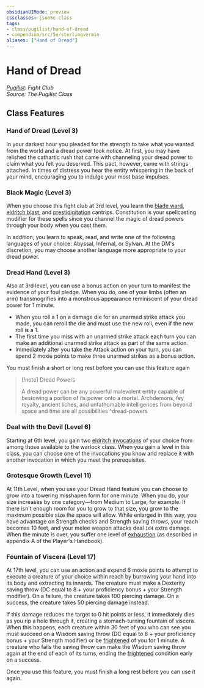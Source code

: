 ```yaml
---
obsidianUIMode: preview
cssclasses: json5e-class
tags:
- class/pugilist/hand-of-dread
- compendium/src/5e/sterlingvermin
aliases: ["Hand of Dread"]
---
```

# Hand of Dread
*[Pugilist](./pugilist-sterlingvermin.md#): Fight Club*  
*Source: The Pugilist Class*  


## Class Features

### Hand of Dread (Level 3)

In your darkest hour you pleaded for the strength to take what you wanted from the world and a dread power took notice. At first, you may have relished the cathartic rush that came with channeling your dread power to claim what you felt you deserved. This pact, however, came with strings attached. In times of distress you hear the entity whispering in the back of your mind, encouraging you to indulge your most base impulses.

### Black Magic (Level 3)

When you choose this fight club at 3rd level, you learn the [blade ward](../spells/blade-ward.md#), [eldritch blast](../spells/eldritch-blast.md#), and [prestidigitation](../spells/prestidigitation.md#) cantrips. Constitution is your spellcasting modifier for these spells since you channel the magic of dread powers through your body when you cast them.

In addition, you learn to speak, read, and write one of the following languages of your choice: Abyssal, Infernal, or Sylvan. At the DM's discretion, you may choose another language more appropriate to your dread power.

### Dread Hand (Level 3)

Also at 3rd level, you can use a bonus action on your turn to manifest the evidence of your foul pledge. When you do, one of your limbs (often an arm) transmogrifies into a monstrous appearance reminiscent of your dread power for 1 minute.

- When you roll a 1 on a damage die for an unarmed strike attack you made, you can reroll the die and must use the new roll, even if the new roll is a 1.  
- The first time you miss with an unarmed strike attack each turn you can make an additional unarmed strike attack as part of the same action.  
- Immediately after you take the Attack action on your turn, you can spend 2 moxie points to make three unarmed strikes as a bonus action.  

You must finish a short or long rest before you can use this feature again

> [!note] Dread Powers
> 
> A dread power can be any powerful malevolent entity capable of bestowing a portion of its power onto a mortal. Archdemons, fey royalty, ancient liches, and unfathomable intelligences from beyond space and time are all possibilities
^dread-powers

### Deal with the Devil (Level 6)

Starting at 6th level, you gain two [eldritch invocations](../optional-features/list-eldritch-invocation.md#) of your choice from among those available to the warlock class. When you gain a level in this class, you can choose one of the invocations you know and replace it with another invocation in which you meet the prerequisites.

### Grotesque Growth (Level 11)

At 11th Level, when you use your Dread Hand feature you can choose to grow into a towering misshapen form for one minute. When you do, your size increases by one category—from Medium to Large, for example. If there isn't enough room for you to grow to that size, you grow to the maximum possible size the space will allow. While enlarged in this way, you have advantage on Strength checks and Strength saving throws, your reach becomes 10 feet, and your melee weapon attacks deal `1d4` extra damage. When the minute is over, you suffer one level of [exhaustion](../../Rules%20&%20Options/5e%20Rules/conditions.md##exhaustion) (as described in appendix A of the Player's Handbook).

### Fountain of Viscera (Level 17)

At 17th level, you can use an action and expend 6 moxie points to attempt to execute a creature of your choice within reach by burrowing your hand into its body and extracting its innards. The creature must make a Dexterity saving throw (DC equal to 8 + your proficiency bonus + your Strength modifier). On a failure, the creature takes 100 piercing damage. On a success, the creature takes 50 piercing damage instead.

If this damage reduces the target to 0 hit points or less, it immediately dies as you rip a hole through it, creating a stomach-turning fountain of viscera. When this happens, each creature within 30 feet of you who can see you must succeed on a Wisdom saving throw (DC equal to 8 + your proficiency bonus + your Strength modifier) or be [frightened](../../Rules%20&%20Options/5e%20Rules/conditions.md##frightened) of you for 1 minute. A creature who fails the saving throw can make the Wisdom saving throw again at the end of each of its turns, ending the [frightened](../../Rules%20&%20Options/5e%20Rules/conditions.md##frightened) condition early on a success.

Once you use this feature, you must finish a long rest before you can use it again.